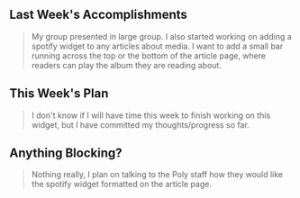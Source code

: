 ## Last Week's Accomplishments

> My group presented in large group. I also started working on adding a spotify widget to any articles about media. I want to add a small bar running across the top or the bottom of the article page, where readers can play the album they are reading about.

## This Week's Plan

> I don't know if I will have time this week to finish working on this widget, but I have committed my thoughts/progress so far.

## Anything Blocking?

> Nothing really, I plan on talking to the Poly staff how they would like the spotify widget formatted on the article page.
